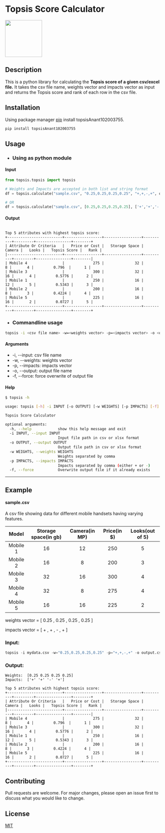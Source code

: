 # Topsis Score Calculator

<div>
<img src = "https://static.pepy.tech/personalized-badge/topsisanant102003755?period=total&units=international_system&left_color=blue&right_color=grey&left_text=Downloads" width = 120/> 
</div>

## Description
This is a python library for calculating the **Topsis score of a given csv/excel file.** It takes the csv file name, weights vector and impacts vector as input and returns the Topsis score and rank of each row in the csv file.

## Installation

Using package manager [pip](https://pip.pypa.io/en/stable/)  install topsisAnant102003755.
    
```bash
pip install topsisAnant102003755
```


## Usage

* ### Using as python module

#### Input
```python
from topsis.topsis import topsis

# Weights and Impacts are accepted in both list and string format
df = topsis.calculate("sample.csv", "0.25,0.25,0.25,0.25", "+,+,-,+", output_file="output.csv", verbose = True, force=True)

# OR
df = topsis.calculate("sample.csv", [0.25,0.25,0.25,0.25], ['+','+','-','+'], output_file="output.csv", verbose = True, force=True)
```

#### Output
```

Top 5 attributes with highest topsis score:
+-------------------------+-----------------+-----------------+----------+---------+----------------+--------+
| Attribute Or Criteria   |   Price or Cost |   Storage Space |   Camera |   Looks |   Topsis Score |   Rank |
|-------------------------+-----------------+-----------------+----------+---------+----------------+--------|
| Mobile 4                |             275 |              32 |        8 |       4 |         0.796  |      1 |
| Mobile 3                |             300 |              32 |       16 |       4 |         0.5776 |      2 |
| Mobile 1                |             250 |              16 |       12 |       5 |         0.5343 |      3 |
| Mobile 2                |             200 |              16 |        8 |       3 |         0.4224 |      4 |
| Mobile 5                |             225 |              16 |       16 |       2 |         0.0727 |      5 |
+-------------------------+-----------------+-----------------+----------+---------+----------------+--------+

```

* ### Commandline usage

```bash
topsis -i <csv file name> -w=<weights vector> -p=<impacts vector> -o <output file name> -f
```

#### Arguments

* -i, --input: csv file name
* -w, --weights: weights vector
* -p, --impacts: impacts vector
* -o, --output: output file name
* -f, --force: force overwrite of output file

#### Help
    
```bash
$ topsis -h

usage: topsis [-h] -i INPUT [-o OUTPUT] [-w WEIGHTS] [-p IMPACTS] [-f]

Topsis Score Calculator

optional arguments:
  -h, --help            show this help message and exit
  -i INPUT, --input INPUT
                        Input file path in csv or xlsx format
  -o OUTPUT, --output OUTPUT
                        Output file path in csv or xlsx format
  -w WEIGHTS, --weights WEIGHTS
                        Weights separated by comma
  -p IMPACTS, --impacts IMPACTS
                        Impacts separated by comma (either + or -)
  -f, --force           Overwrite output file if it already exists
```

<hr>

## Example

#### sample.csv

A csv file showing data for different mobile handsets having varying features.

| Model  | Storage space(in gb) | Camera(in MP)| Price(in $)  | Looks(out of 5) |
| :----: |:--------------------:|:------------:|:------------:|:---------------:|
| Mobile 1 | 16 | 12 | 250 | 5 |
| Mobile 2 | 16 | 8  | 200 | 3 |
| Mobile 3 | 32 | 16 | 300 | 4 |
| Mobile 4 | 32 | 8  | 275 | 4 |
| Mobile 5 | 16 | 16 | 225 | 2 |

weights vector = [ 0.25 , 0.25 , 0.25 , 0.25 ]

impacts vector = [ + , + , - , + ]

### Input:

```python
topsis -i mydata.csv -w="0.25,0.25,0.25,0.25" -p="+,+,-,+" -o output.csv -f
```

### Output:
```
Weights:  [0.25 0.25 0.25 0.25]
Impacts:  ['+' '+' '-' '+']

Top 5 attributes with highest topsis score:
+-------------------------+-----------------+-----------------+----------+---------+----------------+--------+
| Attribute Or Criteria   |   Price or Cost |   Storage Space |   Camera |   Looks |   Topsis Score |   Rank |
|-------------------------+-----------------+-----------------+----------+---------+----------------+--------|
| Mobile 4                |             275 |              32 |        8 |       4 |         0.796  |      1 |
| Mobile 3                |             300 |              32 |       16 |       4 |         0.5776 |      2 |
| Mobile 1                |             250 |              16 |       12 |       5 |         0.5343 |      3 |
| Mobile 2                |             200 |              16 |        8 |       3 |         0.4224 |      4 |
| Mobile 5                |             225 |              16 |       16 |       2 |         0.0727 |      5 |
+-------------------------+-----------------+-----------------+----------+---------+----------------+--------+

``` 

## Contributing
Pull requests are welcome. For major changes, please open an issue first to discuss what you would like to change.

## License
[MIT](https://choosealicense.com/licenses/mit/)

